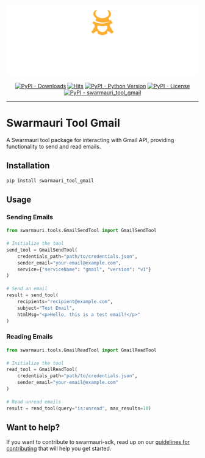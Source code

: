 
<!-- Dark OS/GitHub theme → show LIGHT PNG; Light → show DARK PNG -->
<picture>
  <source media="(prefers-color-scheme: dark)"  srcset="../../../assets/swarmauri_brand_frag_light.png">
  <source media="(prefers-color-scheme: light)" srcset="../../../assets/swarmauri_brand_frag_dark.png">
  <!-- Fallback below (see #2) -->
  <img alt="Project logo" src="../../../assets/swarmauri_brand_frag_dark.png" width="640">
</picture>


<p align="center">
    <a href="https://pypi.org/project/swarmauri_tool_gmail/">
        <img src="https://img.shields.io/pypi/dm/swarmauri_tool_gmail" alt="PyPI - Downloads"/></a>
    <a href="https://hits.sh/github.com/swarmauri/swarmauri-sdk/tree/master/pkgs/community/swarmauri_tool_gmail/">
        <img alt="Hits" src="https://hits.sh/github.com/swarmauri/swarmauri-sdk/tree/master/pkgs/community/swarmauri_tool_gmail.svg"/></a>
    <a href="https://pypi.org/project/swarmauri_tool_gmail/">
        <img src="https://img.shields.io/pypi/pyversions/swarmauri_tool_gmail" alt="PyPI - Python Version"/></a>
    <a href="https://pypi.org/project/swarmauri_tool_gmail/">
        <img src="https://img.shields.io/pypi/l/swarmauri_tool_gmail" alt="PyPI - License"/></a>
    <a href="https://pypi.org/project/swarmauri_tool_gmail/">
        <img src="https://img.shields.io/pypi/v/swarmauri_tool_gmail?label=swarmauri_tool_gmail&color=green" alt="PyPI - swarmauri_tool_gmail"/></a>
</p>

---

# Swarmauri Tool Gmail

A Swarmauri tool package for interacting with Gmail API, providing functionality to send and read emails.

## Installation

```bash
pip install swarmauri_tool_gmail
```

## Usage

### Sending Emails
```python
from swarmauri.tools.GmailSendTool import GmailSendTool

# Initialize the tool
send_tool = GmailSendTool(
    credentials_path="path/to/credentials.json",
    sender_email="your-email@example.com",
    service={"serviceName": "gmail", "version": "v1"}
)

# Send an email
result = send_tool(
    recipients="recipient@example.com",
    subject="Test Email",
    htmlMsg="<p>Hello, this is a test email!</p>"
)
```

### Reading Emails
```python
from swarmauri.tools.GmailReadTool import GmailReadTool

# Initialize the tool
read_tool = GmailReadTool(
    credentials_path="path/to/credentials.json",
    sender_email="your-email@example.com"
)

# Read unread emails
result = read_tool(query="is:unread", max_results=10)
```

## Want to help?

If you want to contribute to swarmauri-sdk, read up on our [guidelines for contributing](https://github.com/swarmauri/swarmauri-sdk/blob/master/contributing.md) that will help you get started.

